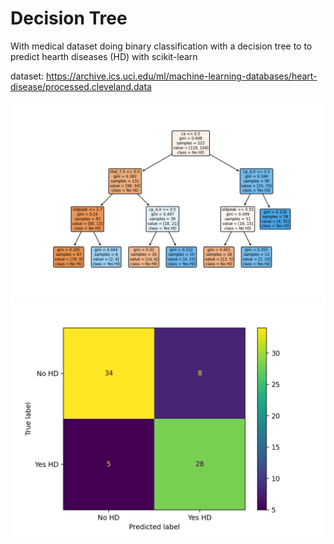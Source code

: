 # Decision Tree

With medical dataset doing binary classification with a decision tree to to predict hearth diseases (HD) with scikit-learn

dataset: https://archive.ics.uci.edu/ml/machine-learning-databases/heart-disease/processed.cleveland.data

![Screenshot](final_tree.png)
![Screenshot](final_confusion_matrix.png)